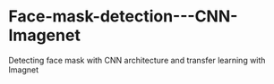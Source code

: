 # Face-mask-detection---CNN-Imagenet
Detecting face mask with CNN architecture and transfer learning with Imagnet

